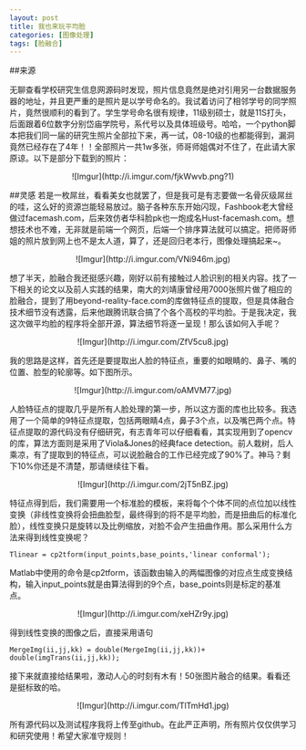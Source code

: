 ```yaml
---
layout: post
title: 我也来玩平均脸
categories: [图像处理]
tags: [脸融合]
---
```

##来源

无聊查看学校研究生信息网源码时发现，照片信息竟然是绝对引用另一台数据服务器的地址，并且更严重的是照片是以学号命名的。我试着访问了相邻学号的同学照片，竟然很顺利的看到了。学生学号命名很有规律，11级别硕士，就是11S打头，后面跟着6位数字分别岱庙学院号，系代号以及具体班级号。哈哈，一个python脚本把我们同一届的研究生照片全部拉下来，再一试，08-10级的也都能得到，漏洞竟然已经存在了4年！！全部照片一共1w多张，师哥师姐偶对不住了，在此请大家原谅。以下是部分下载到的照片：

<center>
![Imgur](http://i.imgur.com/fjkWwvb.png?1)
</center>

##灵感
若是一枚屌丝，看看美女也就罢了，但是我可是有志要做一名骨灰级屌丝的哇，这么好的资源岂能轻易放过。脑子各种东东开始闪现，Fashbook老大曾经做过facemash.com，后来效仿者华科脸pk也一炮成名Hust-facemash.com。想想技术也不难，无非就是前端一个网页，后端一个排序算法就可以搞定。把师哥师姐的照片放到网上也不是太人道，算了，还是回归老本行，图像处理搞起来~。

<center>
![Imgur](http://i.imgur.com/VNi946m.jpg)
</center>

想了半天，脸融合我还挺感兴趣，刚好以前有接触过人脸识别的相关内容。找了一下相关的论文以及前人实践的结果，南大的刘靖康曾经用7000张照片做了相应的脸融合，提到了用beyond-reality-face.com的库做特征点的提取，但是具体融合技术细节没有透露，后来他跟腾讯联合搞了个各个高校的平均脸。于是我决定，我这次做平均脸的程序将全部开源，算法细节将逐一呈现！那么该如何入手呢？

<center>
![Imgur](http://i.imgur.com/ZfV5cu8.jpg)
</center>

我的思路是这样，首先还是要提取出人脸的特征点，重要的如眼睛的、鼻子、嘴的位置、脸型的轮廓等。如下图所示。

<center>
![Imgur](http://i.imgur.com/oAMVM77.jpg)
</center>

人脸特征点的提取几乎是所有人脸处理的第一步，所以这方面的库也比较多。我选用了一个简单的9特征点提取，包括两眼睛4点，鼻子3个点，以及嘴巴两个点。特征点提取的源代码没有仔细研究，有志青年可以仔细看看，其实现用到了opencv的库，算法方面则是采用了Viola&Jones的经典face detection。前人栽树，后人乘凉，有了提取到的特征点，可以说脸融合的工作已经完成了90%了。神马？剩下10%你还是不清楚，那请继续往下看。

<center>
![Imgur](http://i.imgur.com/2jT5nBZ.jpg)
</center>

特征点得到后，我们需要用一个标准脸的模板，来将每个个体不同的点位加以线性变换（非线性变换将会扭曲脸型，最终得到的将不是平均脸，而是扭曲后的标准化脸），线性变换只是旋转以及比例缩放，对脸不会产生扭曲作用。那么采用什么方法来得到线性变换呢？ 

	Tlinear = cp2tform(input_points,base_points,'linear conformal');

Matlab中使用的命令是cp2tform，该函数由输入的两幅图像的对应点生成变换结构，输入input_points就是由算法得到的9个点，base_points则是标定的基准点。

<center>
![Imgur](http://i.imgur.com/xeHZr9y.jpg)
</center>

得到线性变换的图像之后，直接采用语句

	MergeImg(ii,jj,kk) = double(MergeImg(ii,jj,kk))+ double(imgTrans(ii,jj,kk));

接下来就直接给结果啦，激动人心的时刻有木有！50张图片融合的结果。看看还是挺标致的哈。

<center>
![Imgur](http://i.imgur.com/TlTmHd1.jpg)
</center>

所有源代码以及测试程序我将上传至github。在此严正声明，所有照片仅仅供学习和研究使用！希望大家准守规则！


  
  
  
  
  
  
  
  
  
  
  

